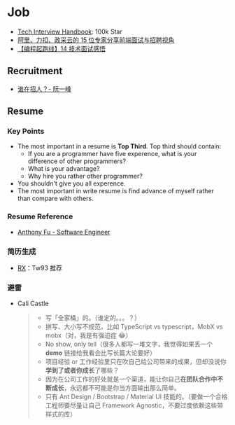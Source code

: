 # Job

- [Tech Interview Handbook](https://github.com/yangshun/tech-interview-handbook): 100k Star
- [阿里、力扣、政采云的 15 位专家分享前端面试与招聘视角](https://tridiamond.tech/post/d71e3dea9caf5fdc0a76ab95e2b29804)
- [【编程起跑线】14 技术面试感悟](https://wdxtub.com/psl/psl-14/2016/02/14/)

## Recruitment
- [谁在招人？- 阮一峰](https://github.com/ruanyf/weekly/issues/4075)

## Resume

### Key Points

- The most important in a resume is **Top Third**. Top third should contain:
  - If you are a programmer have five experence, what is your difference of other programmers? 
  - What is your advantage?
  - Why hire you rather other programmer?
- You shouldn't give you all experence.
- The most important in write resume is find advance of myself rather than compare with others.

### Resume Reference

- [Anthony Fu - Software Engineer](https://resume.antfu.me)

### 简历生成

- [RX](https://rxresu.me/)：Tw93 推荐

### 避雷

- Cali Castle
  > - 写「全家桶」的。（谁定的。。。？）
  > - 拼写、大小写不规范，比如 TypeScript vs typescript，MobX vs mobx（对，我是有强迫症 😂）
  > - No show, only tell（很多人都写一堆文字，我觉得如果丢一个 **demo** 链接给我看会比写长篇大论要好）
  > - 项目经验 or 工作经验里只在吹自己给公司带来的成果，但却没说你**学到了或者你成长**了哪些？
  > - 因为在公司工作的好处就是一个渠道，能让你自己**在团队合作中不断成长**，永远都不可能是你当方面输出那么简单。
  > - 只有 Ant Design / Bootstrap / Material UI 技能的。（要做一个合格工程师要尽量让自己 Framework Agnostic，不要过度依赖这些带样式的库）
